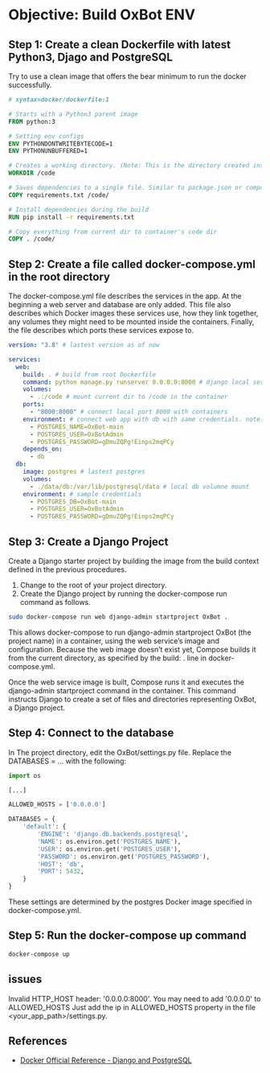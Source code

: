 # **Objective**: Build OxBot ENV

## Step 1: Create a clean Dockerfile with latest Python3, Djago and PostgreSQL

Try to use a clean image that offers the bear minimum to run the docker successfully.

```Dockerfile
# syntax=docker/dockerfile:1

# Starts with a Python3 parent image
FROM python:3

# Setting env configs
ENV PYTHONDONTWRITEBYTECODE=1
ENV PYTHONUNBUFFERED=1

# Creates a working directory. (Note: This is the directory created inside of the build image)
WORKDIR /code

# Saves dependencies to a single file. Similar to package.json or composer
COPY requirements.txt /code/

# Install dependencies during the build
RUN pip install -r requirements.txt

# Copy everything from current dir to container's code dir
COPY . /code/
```

## Step 2: Create a file called docker-compose.yml in the root directory

The docker-compose.yml file describes the services in the app. At the beginning a web server and database are only added. This file also describes which Docker images these services use, how they link together, any volumes they might need to be mounted inside the containers. Finally, the file describes which ports these services expose to.

```yml
version: "3.8" # lastest version as of now

services:
  web:
    build: . # build from root Dockerfile
    command: python manage.py runserver 0.0.0.0:8000 # django local server port
    volumes:
      - .:/code # mount current dir to /code in the container
    ports:
      - "8000:8000" # connect local port 8000 with containers
    environment: # connect web app with db with same credentials. note: need to be refactored for security reason a bit later.
      - POSTGRES_NAME=OxBot-main
      - POSTGRES_USER=OxBotAdmin
      - POSTGRES_PASSWORD=gDmuZQPg!Einps2mqPCy
    depends_on:
      - db
  db:
    image: postgres # lastest postgres
    volumes:
      - ./data/db:/var/lib/postgresql/data # local db volumne mount
    environment: # sample credentials
      - POSTGRES_DB=OxBot-main
      - POSTGRES_USER=OxBotAdmin
      - POSTGRES_PASSWORD=gDmuZQPg!Einps2mqPCy
```

## Step 3: Create a Django Project

Create a Django starter project by building the image from the build context defined in the previous procedures.

1. Change to the root of your project directory.
2. Create the Django project by running the docker-compose run command as follows.

```sh
sudo docker-compose run web django-admin startproject OxBot .
```

This allows docker-compose to run django-admin startproject OxBot (the project name) in a container, using the web service’s image and configuration. Because the web image doesn’t exist yet, Compose builds it from the current directory, as specified by the build: . line in docker-compose.yml.

Once the web service image is built, Compose runs it and executes the django-admin startproject command in the container. This command instructs Django to create a set of files and directories representing OxBot, a Django project.

## Step 4: Connect to the database

In The project directory, edit the OxBot/settings.py file.
Replace the DATABASES = ... with the following:

```py
import os

[...]

ALLOWED_HOSTS = ['0.0.0.0']

DATABASES = {
    'default': {
        'ENGINE': 'django.db.backends.postgresql',
        'NAME': os.environ.get('POSTGRES_NAME'),
        'USER': os.environ.get('POSTGRES_USER'),
        'PASSWORD': os.environ.get('POSTGRES_PASSWORD'),
        'HOST': 'db',
        'PORT': 5432,
    }
}
```

These settings are determined by the postgres Docker image specified in docker-compose.yml.

## Step 5: Run the docker-compose up command

```sh
docker-compose up
```

## issues

Invalid HTTP_HOST header: '0.0.0.0:8000'. You may need to add '0.0.0.0' to ALLOWED_HOSTS
Just add the ip in ALLOWED_HOSTS property in the file <your_app_path>/settings.py.

## References

- [Docker Official Reference - Django and PostgreSQL](https://docs.docker.com/samples/django/)
